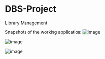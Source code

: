 # DBS-Project
Library Management

Snapshots of the working application: 
![image](https://github.com/Sreya-C/DBS-Project/assets/98732604/5bd2966d-0060-4604-93b2-70d62fc3c6da)


![image](https://github.com/Sreya-C/DBS-Project/assets/98732604/ddc42fe2-b456-4187-b258-d8c1db2c2a6b)


![image](https://github.com/Sreya-C/DBS-Project/assets/98732604/bbc9c520-0e77-4764-aadb-fd6bde17e526)
